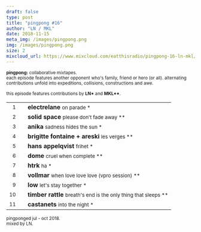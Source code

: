```yaml
---
draft: false
type: post
title: "pingpong #16"
author: "LN / MKL"
date: 2018-11-15
meta_img: /images/pingpong.png
img: /images/pingpong.png
size: 2
mixcloud_url: https://www.mixcloud.com/eatthisradio/pingpong-16-ln-mkl/ 
---
```



<small><b>pingpong:</b> collaborative mixtapes.<br>
	each episode features another opponent who's family, friend or hero (or all). alternating contributions unfold into expeditions, collisions, constructions and awe.</small>

<small>this episode features contributions by <b>LN\*</b> and <b>MKL\*\*</b>.</small>



|                  |   |         		|
|----------------: |---| -------------	|
| <small>1</small> |   | **electrelane** 				<small>		on parade							*</small>   |
| <small>2</small> |   | **solid space**				<small>		please don't fade away				**</small>	|
| <small>3</small> |   | **anika** 						<small>		sadness hides the sun				*</small>   |
| <small>4</small> |   | **brigitte fontaine + areski** <small>		les verges 							**</small>	|
| <small>5</small> |   | **hans appelqvist**			<small>		frihet								*</small>   |
| <small>6</small> |   | **dome** 						<small>		cruel when complete					**</small>	|
| <small>7</small> |   | **htrk** 						<small>		ha 									*</small>   |
| <small>8</small> |   | **vollmar** 					<small>		when love love love (vpro session) 	**</small>|
| <small>9</small> |   | **low** 						<small>		let's stay together 				*</small>|
| <small>10</small>|   | **timber rattle** 				<small>		breath's end is the only thing that sleeps	**</small>|
| <small>11</small>|   | **castanets** 					<small>		into the night						*</small>|



<small>pingponged jul - oct 2018.<br>mixed by LN.</small>
